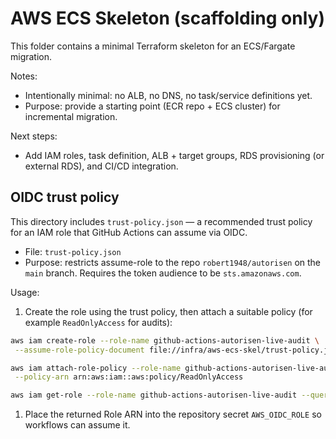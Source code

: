 # AWS ECS Skeleton (scaffolding only)

This folder contains a minimal Terraform skeleton for an ECS/Fargate migration.

Notes:

- Intentionally minimal: no ALB, no DNS, no task/service definitions yet.
- Purpose: provide a starting point (ECR repo + ECS cluster) for incremental migration.

Next steps:

- Add IAM roles, task definition, ALB + target groups, RDS provisioning (or external RDS), and CI/CD integration.

## OIDC trust policy

This directory includes `trust-policy.json` — a recommended trust policy for an IAM role that GitHub Actions can assume via
OIDC.

- File: `trust-policy.json`
- Purpose: restricts assume-role to the repo `robert1948/autorisen` on the `main` branch.
 Requires the token audience to be `sts.amazonaws.com`.

Usage:

1. Create the role using the trust policy, then attach a suitable policy (for example `ReadOnlyAccess` for audits):

```sh
aws iam create-role --role-name github-actions-autorisen-live-audit \
 --assume-role-policy-document file://infra/aws-ecs-skel/trust-policy.json

aws iam attach-role-policy --role-name github-actions-autorisen-live-audit \
 --policy-arn arn:aws:iam::aws:policy/ReadOnlyAccess

aws iam get-role --role-name github-actions-autorisen-live-audit --query 'Role.Arn' --output text
```

1. Place the returned Role ARN into the repository secret `AWS_OIDC_ROLE` so workflows can assume it.
